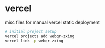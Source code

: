# vercel

misc files for manual vercel static deployment

```sh
# initial project setup
vercel projects add webqr-zxing
vercel link -p webqr-zxing
```
